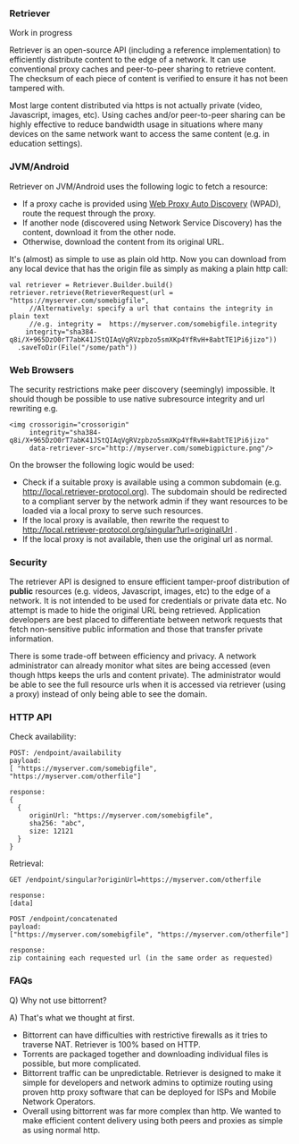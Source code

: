 ### Retriever

Work in progress

Retriever is an open-source API (including a reference implementation) to efficiently
distribute content to the edge of a network. It can use conventional proxy caches and 
peer-to-peer sharing to retrieve content. The checksum of each piece of content is verified 
to ensure it has not been tampered with. 

Most large content distributed via https is not actually private (video, Javascript, images, etc). 
Using caches and/or peer-to-peer sharing can be highly effective to reduce bandwidth usage in situations 
where many devices on the same network want to access the same content (e.g. in education settings).

### JVM/Android

Retriever on JVM/Android uses the following logic to fetch a resource:

* If a proxy cache is provided using [Web Proxy Auto Discovery](https://en.wikipedia.org/wiki/Web_Proxy_Auto-Discovery_Protocol]) 
  (WPAD), route the request through the proxy.
* If another node (discovered using Network Service Discovery) has the content, download
  it from the other node.
* Otherwise, download the content from its original URL.

It's (almost) as simple to use as plain old http.  Now you can download from any local device that has the origin file 
as simply as making a plain http call:

```
val retriever = Retriever.Builder.build()
retriever.retrieve(RetrieverRequest(url = "https://myserver.com/somebigfile",
     //Alternatively: specify a url that contains the integrity in plain text 
     //e.g. integrity =  https://myserver.com/somebigfile.integrity
    integrity="sha384-q8i/X+965DzO0rT7abK41JStQIAqVgRVzpbzo5smXKp4YfRvH+8abtTE1Pi6jizo"))
  .saveToDir(File("/some/path"))
```

### Web Browsers

The security restrictions make peer discovery (seemingly) impossible. It should though be possible to use
native subresource integrity and url rewriting e.g. 
```
<img crossorigin="crossorigin"
     integrity="sha384-q8i/X+965DzO0rT7abK41JStQIAqVgRVzpbzo5smXKp4YfRvH+8abtTE1Pi6jizo"
     data-retriever-src="http://myserver.com/somebigpicture.png"/>
```

On the browser the following logic would be used:

* Check if a suitable proxy is available using a common subdomain (e.g. http://local.retriever-protocol.org). The 
  subdomain should be redirected to a compliant server by the network admin if they want resources to be loaded via 
  a local proxy to serve such resources.
* If the local proxy is available, then rewrite the request to http://local.retriever-protocol.org/singular?url=originalUrl .
* If the local proxy is not available, then use the original url as normal. 

### Security

The retriever API is designed to ensure efficient tamper-proof distribution of **public** resources (e.g. videos, 
Javascript, images, etc) to the edge of a network. It is not intended to be used for credentials or private data etc.
No attempt is made to hide the original URL being retrieved. Application developers are best placed to differentiate 
between network requests that fetch non-sensitive public information and those that transfer private information.

There is some 
trade-off between efficiency and privacy. A network administrator can already monitor what sites are being accessed (even
though https keeps the urls and content private). The administrator would be able to see the full resource urls when it
is accessed via retriever (using a proxy) instead of only being able to see the domain.  

### HTTP API

Check availability:

```
POST: /endpoint/availability
payload:
[ "https://myserver.com/somebigfile", "https://myserver.com/otherfile"]

response:
{
  {
     originUrl: "https://myserver.com/somebigfile",
     sha256: "abc",
     size: 12121  
  }
}
```

Retrieval:

```
GET /endpoint/singular?originUrl=https://myserver.com/otherfile

response: 
[data]

POST /endpoint/concatenated
payload:
["https://myserver.com/somebigfile", "https://myserver.com/otherfile"]

response:
zip containing each requested url (in the same order as requested)

```

### FAQs

Q) Why not use bittorrent?

A) That's what we thought at first. 
* Bittorrent can have difficulties with restrictive firewalls as it tries to traverse NAT. Retriever is 100% based on HTTP.
* Torrents are packaged together and downloading individual files is possible, but more complicated.
* Bittorrent traffic can be unpredictable. Retriever is designed to make it simple for developers and network 
admins to optimize routing using proven http proxy software that can be deployed for ISPs and Mobile Network Operators.
* Overall using bittorrent was far more complex than http. We wanted to make efficient content delivery using both peers
and proxies as simple as using normal http.

